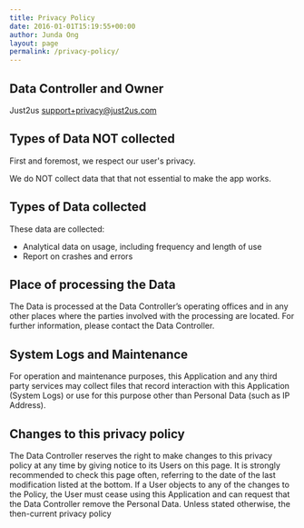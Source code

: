 ```yaml
---
title: Privacy Policy
date: 2016-01-01T15:19:55+00:00
author: Junda Ong
layout: page
permalink: /privacy-policy/
---
```


## Data Controller and Owner

Just2us
support+privacy@just2us.com


## Types of Data NOT collected

First and foremost, we respect our user's privacy.

We do NOT collect data that that not essential to make the app works.


## Types of Data collected

These data are collected:

- Analytical data on usage, including frequency and length of use
- Report on crashes and errors


## Place of processing the Data

The Data is processed at the Data Controller’s operating offices and in any other places where the parties involved with the processing are located. For further information, please contact the Data Controller.


## System Logs and Maintenance

For operation and maintenance purposes, this Application and any third party services may collect files that record interaction with this Application (System Logs) or use for this purpose other than Personal Data (such as IP Address).


## Changes to this privacy policy

The Data Controller reserves the right to make changes to this privacy policy at any time by giving notice to its Users on this page. It is strongly recommended to check this page often, referring to the date of the last modification listed at the bottom. If a User objects to any of the changes to the Policy, the User must cease using this Application and can request that the Data Controller remove the Personal Data. Unless stated otherwise, the then-current privacy policy
